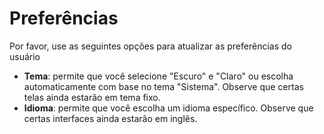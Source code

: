 # **Preferências**

Por favor, use as seguintes opções para atualizar as preferências do usuário
- **Tema**: permite que você selecione "Escuro" e "Claro" ou escolha automaticamente com base no tema "Sistema". Observe que certas telas ainda estarão em tema fixo.
- **Idioma**: permite que você escolha um idioma específico. Observe que certas interfaces ainda estarão em inglês.